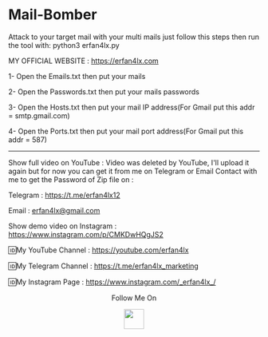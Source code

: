 # Mail-Bomber
Attack to your target mail with your multi mails just follow this steps then run the tool with: python3 erfan4lx.py

 MY OFFICIAL WEBSITE : https://erfan4lx.com

1- Open the Emails.txt then put your mails 

2- Open the Passwords.txt then put your mails passwords  

3- Open the Hosts.txt then put your mail IP address(For Gmail put this addr = smtp.gmail.com) 

4- Open the Ports.txt then put your mail port address(For Gmail put this addr = 587) 
***
Show full video on YouTube : Video was deleted by YouTube, I'll upload it again but for now you can get it from me on Telegram or Email
Contact with me to get the Password of Zip file on :

 Telegram : https://t.me/erfan4lx12
  
 Email : erfan4lx@gmail.com

Show demo video on Instagram : https://www.instagram.com/p/CMKDwHQgJS2

🆔My YouTube Channel : https://youtube.com/erfan4lx

🆔My Telegram Channel : https://t.me/erfan4lx_marketing

🆔My Instagram Page : https://www.instagram.com/_erfan4lx_/

<p align="center">
  Follow Me On
</p>
<p align="center">
  <a href="https://www.youtube.com/c/erfan4lx?sub_confirmation=1">
    <img src="https://www.iconsdb.com/icons/preview/black/youtube-4-xxl.png" width="40" height="40">
  </a>
</p>

